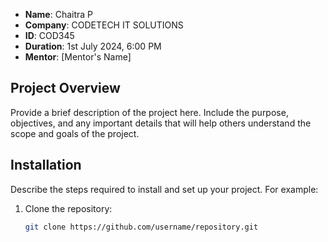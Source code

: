 
- **Name**: Chaitra P
- **Company**: CODETECH IT SOLUTIONS
- **ID**: COD345
- **Duration**: 1st July 2024, 6:00 PM
- **Mentor**: [Mentor's Name]

## Project Overview

Provide a brief description of the project here. Include the purpose, objectives, and any important details that will help others understand the scope and goals of the project.

## Installation

Describe the steps required to install and set up your project. For example:

1. Clone the repository:
   ```sh
   git clone https://github.com/username/repository.git
